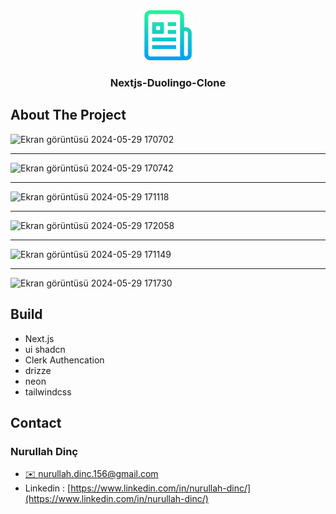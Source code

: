  
 
 
 <div align="center">
   <a href="https://github.com/github_username/repo_name">
     <img src="https://raw.githubusercontent.com/enesdmc0/react-country-info/main/images/logo.png" alt="Logo" width="80" height="80">
   </a>
 <h3 align="center">Nextjs-Duolingo-Clone</h3>
 </div>
 
 
 
 ## About The Project
 
  ![Ekran görüntüsü 2024-05-29 170702](https://github.com/NurullahDnc/Nextjs-Duolingo-Clone/assets/150585098/096f3c29-d68b-4651-b61b-e6d5699bd4ab)
   <hr/>
   
  ![Ekran görüntüsü 2024-05-29 170742](https://github.com/NurullahDnc/Nextjs-Duolingo-Clone/assets/150585098/df902145-12ee-4608-9b39-eb07555eef26)

   <hr/>
   
![Ekran görüntüsü 2024-05-29 171118](https://github.com/NurullahDnc/Nextjs-Duolingo-Clone/assets/150585098/dfbb554a-d814-4dae-a817-60eb5ade63c7)

   <hr/>
   
![Ekran görüntüsü 2024-05-29 172058](https://github.com/NurullahDnc/Nextjs-Duolingo-Clone/assets/150585098/d908709d-495b-4785-9b86-30c125f7f9bb)

   <hr/>
   
![Ekran görüntüsü 2024-05-29 171149](https://github.com/NurullahDnc/Nextjs-Duolingo-Clone/assets/150585098/5f503ae3-270c-4fe3-9ab4-46f701f59d65)

   <hr/>
   
   ![Ekran görüntüsü 2024-05-29 171730](https://github.com/NurullahDnc/Nextjs-Duolingo-Clone/assets/150585098/0cb3843d-87e6-46e9-bb8d-394d246f3937)


   ## Build
   - Next.js
   - ui shadcn
   - Clerk Authencation
   - drizze   
   - neon
   - tailwindcss   
 
 
   ## Contact
 
   ### Nurullah Dinç
 
   - [ ✉️ nurullah.dinc.156@gmail.com]()
   - Linkedin : [https://www.linkedin.com/in/nurullah-dinc/](https://www.linkedin.com/in/nurullah-dinc/)

